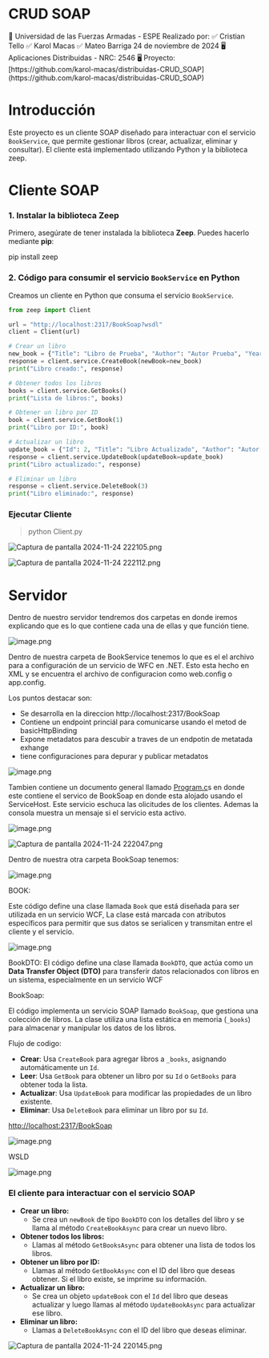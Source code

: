 # CRUD SOAP

<aside>
📖 Universidad de las Fuerzas Armadas - ESPE
Realizado por:
✅ Cristian Tello
✅ Karol Macas
✅ Mateo Barriga
24 de noviembre de 2024 
🖥️ Aplicaciones Distribuidas - NRC: 2546
🖥️ Proyecto: [https://github.com/karol-macas/distribuidas-CRUD_SOAP](https://github.com/karol-macas/distribuidas-CRUD_SOAP)

</aside>

# **Introducción**

Este proyecto es un cliente SOAP diseñado para interactuar con el servicio `BookService`, que permite gestionar libros (crear, actualizar, eliminar y consultar). El cliente está implementado utilizando Python y la biblioteca zeep.

# Cliente SOAP

### 1. Instalar la biblioteca **Zeep**

Primero, asegúrate de tener instalada la biblioteca **Zeep**. Puedes hacerlo mediante **pip**:

pip install zeep

### 2. Código para consumir el servicio `BookService` en Python

Creamos un cliente en Python que consuma el servicio `BookService`.

```python
from zeep import Client

url = "http://localhost:2317/BookSoap?wsdl"
client = Client(url)

# Crear un libro
new_book = {"Title": "Libro de Prueba", "Author": "Autor Prueba", "Year": 2024}
response = client.service.CreateBook(newBook=new_book)
print("Libro creado:", response)

# Obtener todos los libros
books = client.service.GetBooks()
print("Lista de libros:", books)

# Obtener un libro por ID
book = client.service.GetBook(1)
print("Libro por ID:", book)

# Actualizar un libro
update_book = {"Id": 2, "Title": "Libro Actualizado", "Author": "Autor Actualizado", "Year": 2019}
response = client.service.UpdateBook(updateBook=update_book)
print("Libro actualizado:", response)

# Eliminar un libro
response = client.service.DeleteBook(3)
print("Libro eliminado:", response)

```

### Ejecutar Cliente

> python  Client.py
> 

![Captura de pantalla 2024-11-24 222105.png](img/Captura_de_pantalla_2024-11-24_222105.png)

![Captura de pantalla 2024-11-24 222112.png](img/Captura_de_pantalla_2024-11-24_222112.png)

# Servidor

Dentro de nuestro servidor tendremos dos carpetas en donde iremos explicando que es lo que contiene cada una de ellas y que función tiene. 

![image.png](image.png)

Dentro de nuestra carpeta de BookService tenemos lo que es el el archivo para a configuración de un servicio de WFC en .NET. Esto esta hecho en XML y se encuentra el archivo de configuracion como web.config o app.config. 

Los puntos destacar son:

- Se desarrolla en la direccion http://localhost:2317/BookSoap
- Contiene un endpoint princiál para comunicarse usando el metod de basicHttpBinding
- Expone metadatos para descubir a traves de un endpotin de metatada exhange
- tiene configuraciones para depurar y publicar metadatos

![image.png](./img/image%201.png)

Tambien  contiene un documento general llamado [Program.c](http://Program.cd)s en donde este contiene el servico de BookSoap en donde esta alojado usando el ServiceHost. Este servicio eschuca las olicitudes de los clientes. Ademas la consola muestra un mensaje si el servicio esta activo. 

![image.png](./img/image%202.png)

![Captura de pantalla 2024-11-24 222047.png](./img/Captura_de_pantalla_2024-11-24_222047.png)

Dentro de nuestra otra carpeta BookSoap tenemos: 

![image.png](./img/image%203.png)

BOOK:

Este código define una clase llamada `Book` que está diseñada para ser utilizada en un servicio WCF, La clase está marcada con atributos específicos para permitir que sus datos se serialicen y transmitan entre el cliente y el servicio.

![image.png](./img/image%204.png)

BookDTO:
El código define una clase llamada `BookDTO`, que actúa como un **Data Transfer Object (DTO)** para transferir datos relacionados con libros en un sistema, especialmente en un servicio WCF 

BookSoap: 

El código implementa un servicio SOAP llamado `BookSoap`, que gestiona una colección de libros. La clase utiliza una lista estática en memoria (`_books`) para almacenar y manipular los datos de los libros.

Flujo de codigo: 

- **Crear**: Usa `CreateBook` para agregar libros a `_books`, asignando automáticamente un `Id`.
- **Leer**: Usa `GetBook` para obtener un libro por su `Id` o `GetBooks` para obtener toda la lista.
- **Actualizar**: Usa `UpdateBook` para modificar las propiedades de un libro existente.
- **Eliminar**: Usa `DeleteBook` para eliminar un libro por su `Id`.

[http://localhost:2317/BookSoap](http://localhost:2317/BookSoap)

![image.png](./img/image%205.png)

WSLD

![image.png](./img/image%206.png)

### El cliente para interactuar con el servicio SOAP

- **Crear un libro:**
    - Se crea un `newBook` de tipo `BookDTO` con los detalles del libro y se llama al método `CreateBookAsync` para crear un nuevo libro.
- **Obtener todos los libros:**
    - Llamas al método `GetBooksAsync` para obtener una lista de todos los libros.
- **Obtener un libro por ID:**
    - Llamas al método `GetBookAsync` con el ID del libro que deseas obtener. Si el libro existe, se imprime su información.
- **Actualizar un libro:**
    - Se crea un objeto `updateBook` con el `Id` del libro que deseas actualizar y luego llamas al método `UpdateBookAsync` para actualizar ese libro.
- **Eliminar un libro:**
    - Llamas a `DeleteBookAsync` con el ID del libro que deseas eliminar.

![Captura de pantalla 2024-11-24 220145.png](./img/Captura_de_pantalla_2024-11-24_220145.png)